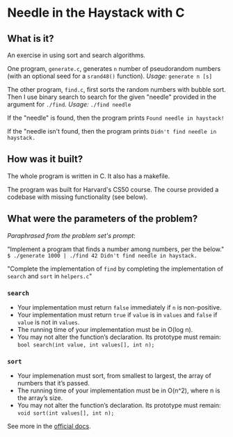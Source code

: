 # Needle in the Haystack with C

## What is it?
An exercise in using sort and search algorithms. 

One program, `generate.c`, generates `n` number of pseudorandom numbers (with an optional seed for a `srand48()` function). *Usage:* `generate n [s]`


The other program, `find.c`, first sorts the random numbers with bubble sort. Then I use binary search to search for the given "needle" provided in the argument for `./find`. *Usage:* `./find needle`

If the "needle" is found, then the program prints `Found needle in haystack!`

If the "needle isn't found, then the program prints `Didn't find needle in haystack.`

## How was it built?
The whole program is written in C. It also has a makefile.

The program was built for Harvard's CS50 course. The course provided a codebase with missing functionality (see below). 

## What were the parameters of the problem?
*Paraphrased from the problem set's prompt*:

"Implement a program that finds a number among numbers, per the below."
`$ ./generate 1000 | ./find 42
Didn't find needle in haystack.`

"Complete the implementation of `find` by completing the implementation of `search` and `sort` in `helpers.c`"

### `search`
* Your implementation must return `false` immediately if `n` is non-positive.
* Your implementation must return `true` if `value` is in `values` and `false` if `value` is not in `values`.
* The running time of your implementation must be in O(log n).
* You may not alter the function’s declaration. Its prototype must remain:
`bool search(int value, int values[], int n);`

### `sort`
* Your implemenation must sort, from smallest to largest, the array of numbers that it’s passed.
* The running time of your implementation must be in O(n^2), where n is the array’s size.
* You may not alter the function’s declaration. Its prototype must remain:
`void sort(int values[], int n);`

See more in the [official docs](https://docs.cs50.net/problems/find/less/find.html).
